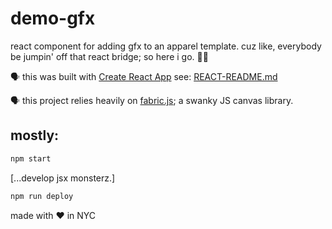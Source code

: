 # demo-gfx

react component for adding gfx to an apparel template. cuz like, everybody be jumpin' off that react bridge; so here i go. 🌉🤓

🗣 this was built with [Create React App](https://github.com/facebookincubator/create-react-app) see: [REACT-README.md](REACT-README.md)

🗣 this project relies heavily on [fabric.js](http://fabricjs.com/); a swanky JS canvas library.

## mostly:

```sh
npm start
```  
[...develop jsx monsterz.]  
```sh
npm run deploy
```

made with ♥ in NYC
